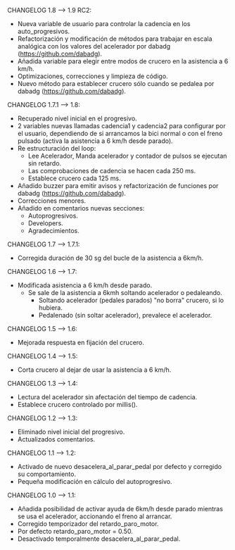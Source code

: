 CHANGELOG 1.8 --> 1.9 RC2:
- Nueva variable de usuario para controlar la cadencia en los auto_progresivos.
- Refactorización y modificación de métodos para trabajar en escala analógica con los valores del acelerador por dabadg (https://github.com/dabadg).
- Añadida variable para elegir entre modos de crucero en la asistencia a 6 km/h.
- Optimizaciones, correcciones y limpieza de código.
- Nuevo método para establecer crucero sólo cuando se pedalea por dabadg (https://github.com/dabadg).

CHANGELOG 1.7.1 --> 1.8:
- Recuperado nivel inicial en el progresivo.
- 2 variables nuevas llamadas cadencia1 y cadencia2 para configurar por el usuario, dependiendo de si arrancamos la bici normal o con el freno pulsado (activa la asistencia a 6 km/h desde parado).
- Re estructuración del loop:
  - Lee Acelerador, Manda acelerador y contador de pulsos se ejecutan sin retardo.
  - Las comprobaciones de cadencia se hacen cada 250 ms.
  - Establece crucero cada 125 ms.
- Añadido buzzer para emitir avisos y refactorización de funciones por dabadg (https://github.com/dabadg).
- Correcciones menores.
- Añadido en comentarios nuevas secciones:
  - Autoprogresivos.
  - Developers.
  - Agradecimientos.

CHANGELOG 1.7 --> 1.7.1:
- Corregida duración de 30 sg del bucle de la asistencia a 6km/h.

CHANGELOG 1.6 --> 1.7:
- Modificada asistencia a 6 km/h desde parado.
  - Se sale de la asistencia a 6kmh soltando acelerador o pedaleando.
    - Soltando acelerador (pedales parados) "no borra" crucero, si lo hubiera.
    - Pedalenado (sin soltar acelerador), prevalece el acelerador. 

CHANGELOG 1.5 --> 1.6:
- Mejorada respuesta en fijación del crucero.

CHANGELOG 1.4 --> 1.5:
- Corta crucero al dejar de usar la asistencia a 6 km/h.

CHANGELOG 1.3 --> 1.4:
- Lectura del acelerador sin afectación del tiempo de cadencia.
- Establece crucero controlado por millis().

CHANGELOG 1.2 --> 1.3:
- Eliminado nivel inicial del progresivo.
- Actualizados comentarios.

CHANGELOG 1.1 --> 1.2:
- Activado de nuevo desacelera_al_parar_pedal por defecto y corregido su comportamiento.
- Pequeña modificación en cálculo del autoprogresivo.

CHANGELOG 1.0 --> 1.1:
- Añadida posibilidad de activar ayuda de 6km/h desde parado mientras se usa el acelerador, accionando el freno al arrancar.
- Corregido temporizador del retardo_paro_motor.
- Por defecto retardo_paro_motor = 0.50.
- Desactivado temporalmente desacelera_al_parar_pedal.
